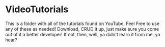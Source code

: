 # VideoTutorials
This is a folder with all of the tutorials found on YouTube. Feel Free to use any of these as needed! Download, CRUD it up, just make sure you come out of it a better developer! If not,
then, well, ya didn't learn it from me, ya hear? 
